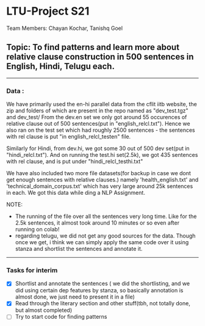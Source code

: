 # LTU-Project S21
Team Members: Chayan Kochar, Tanishq Goel

## Topic: To find patterns and learn more about relative clause construction in 500 sentences in English, Hindi, Telugu each.

---
### Data :

We have primarily used the en-hi parallel data from the cflit iitb website, the zip and folders of which are present in the repo named as "dev_test.tgz" and dev_test/
From the dev.en set we only got around 55 occurences of relative clause out of 500 sentences(put in "english_relcl.txt"). Hence we also ran on the test set which had roughly 2500 sentences - the sentences with rel clause is put "in english_relcl_testen" file.

Similarly for Hindi, from dev.hi, we got some 30 out of 500 dev set(put in "hindi_relcl.txt"). And on running the test.hi set(2.5k), we got 435 sentences with rel clause, and is put under "hindi_relcl_testhi.txt"

We have also included two more file datasets(for backup in case we dont get enough sentences with relative clauses.) namely 'health_english.txt' and 'technical_domain_corpus.txt' which has very large around 25k sentences in each. We got this data while ding a NLP Assignment.

NOTE: 
- The running of the file over all the sentences very long time. Like for the 2.5k sentences, it almost took around 10 minutes or so even after running on colab!
- regarding telugu, we did not get any good sources for the data. Though once we get, i think we can simply apply the same code over it using stanza and shortlist the sentences and annotate it.

---

### Tasks for interim

- [X] Shortlist and annotate the sentences ( we did the shortlisting, and we did using certain dep features by stanza, so basically annotation is almost done, we just need to present it in a file)
- [x] Read through the literary section and other stuff(tbh, not totally done, but almost completed)
- [ ] Try to start code for finding patterns
